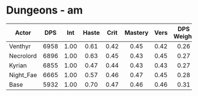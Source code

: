 # Dungeons - am
| Actor | DPS | Int | Haste | Crit | Mastery | Vers | DPS Weight |
|---|:---:|:---:|:---:|:---:|:---:|:---:|:---:|
|Venthyr|6958|1.00|0.61|0.42|0.45|0.42|0.26|
|Necrolord|6896|1.00|0.63|0.45|0.43|0.45|0.27|
|Kyrian|6855|1.00|0.47|0.44|0.43|0.43|0.27|
|Night_Fae|6665|1.00|0.57|0.46|0.47|0.45|0.28|
|Base|5932|1.00|0.70|0.47|0.46|0.46|0.31|
